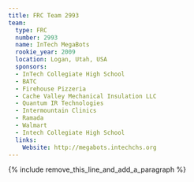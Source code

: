 ```yaml
---
title: FRC Team 2993
team:
  type: FRC
  number: 2993
  name: InTech MegaBots
  rookie_year: 2009
  location: Logan, Utah, USA
  sponsors:
  - InTech Collegiate High School
  - BATC
  - Firehouse Pizzeria
  - Cache Valley Mechanical Insulation LLC
  - Quantum IR Technologies
  - Intermountain Clinics
  - Ramada
  - Walmart
  - Intech Collegiate High School
  links:
    Website: http://megabots.intechchs.org
---
```


{% include remove_this_line_and_add_a_paragraph %}